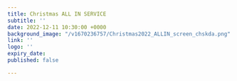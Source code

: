 ```yaml
---
title: Christmas ALL IN SERVICE
subtitle: ''
date: 2022-12-11 10:30:00 +0000
background_image: "/v1670236757/Christmas2022_ALLIN_screen_chskda.png"
link: ''
logo: ''
expiry_date: 
published: false

---
```

